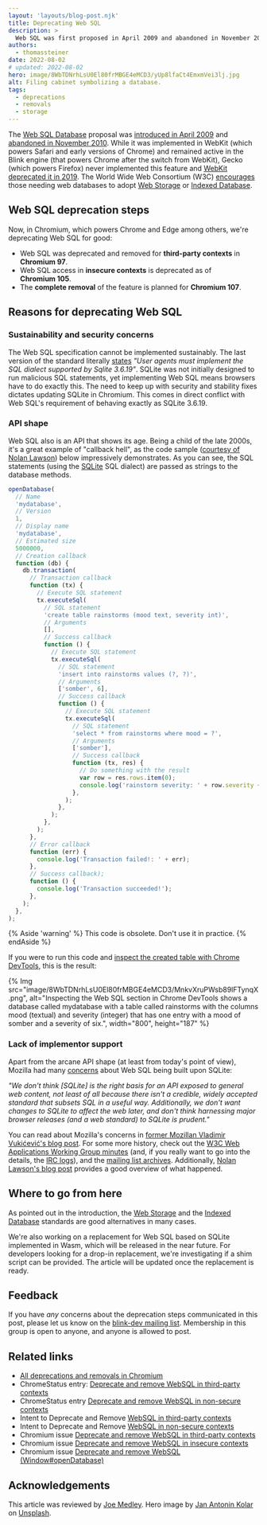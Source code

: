 ```yaml
---
layout: 'layouts/blog-post.njk'
title: Deprecating Web SQL
description: >
  Web SQL was first proposed in April 2009 and abandoned in November 2010. Gecko never implemented it and WebKit deprecated it in 2019. Those needing web databases can use Web Storage or Indexed Database. Web SQL was removed for third-party contexts in Chromium 97. Chromium 105 deprecates Web SQL in insecure contexts. Complete removal is planned for Chromium 107.
authors:
  - thomassteiner
date: 2022-08-02
# updated: 2022-08-02
hero: image/8WbTDNrhLsU0El80frMBGE4eMCD3/yUp8lfaCt4EmxmVei3lj.jpg
alt: Filing cabinet symbolizing a database.
tags:
  - deprecations
  - removals
  - storage
---
```


The [Web SQL Database](https://www.w3.org/TR/webdatabase/) proposal was
[introduced in April 2009](https://www.w3.org/TR/2009/WD-webdatabase-20091222/) and
[abandoned in November 2010](https://www.w3.org/TR/webdatabase/#status-of-this-document). While it
was implemented in WebKit (which powers Safari and early versions of Chrome) and
remained active in the Blink engine (that powers Chrome after the switch from WebKit), Gecko
(which powers Firefox) never implemented this feature and
[WebKit deprecated it in 2019](https://lists.webkit.org/pipermail/webkit-dev/2019-November/030968.html).
The World Wide Web Consortium (W3C)
[encourages](https://www.w3.org/TR/webdatabase/#:~:text=The%20Web%20Applications%20Working%20Group%20continues%20work%20on%20two%20other%20storage%2Drelated%20specifications%3A%20Web%20Storage%20and%20Indexed%20Database%20API.)
those needing web databases to adopt
[Web Storage](https://developer.mozilla.org/docs/Web/API/Web_Storage_API) or
[Indexed Database](https://developer.mozilla.org/docs/Web/API/IndexedDB_API/Using_IndexedDB).

## Web SQL deprecation steps

Now, in Chromium, which powers Chrome and Edge among others, we're 
deprecating Web SQL for good:

- Web SQL was deprecated and removed for **third-party contexts** in **Chromium&nbsp;97**.
- Web SQL access in **insecure contexts** is deprecated as of **Chromium&nbsp;105**.
- The **complete removal** of the feature is planned for **Chromium&nbsp;107**.

## Reasons for deprecating Web SQL

### Sustainability and security concerns

The Web SQL specification cannot be implemented sustainably. The last version of the standard
literally [states](https://www.w3.org/TR/webdatabase/#web-sql) _"User agents must implement the SQL
dialect supported by Sqlite 3.6.19"_. SQLite was not initially designed to run malicious SQL
statements, yet implementing Web SQL means browsers have to do exactly this. The need to keep up
with security and stability fixes dictates updating SQLite in Chromium. This comes in direct
conflict with Web SQL's requirement of behaving exactly as SQLite 3.6.19.

### API shape

Web SQL also is an API that shows its age. Being a child of the late 2000s, it's a great example of
"callback hell", as the code sample
([courtesy of Nolan Lawson](https://nolanlawson.com/2014/04/26/web-sql-database-in-memoriam/)) below
impressively demonstrates. As you can see, the SQL statements (using the
[SQLite](https://www.sqlite.org/index.html) SQL dialect) are passed as strings to the database
methods.

```js
openDatabase(
  // Name
  'mydatabase',
  // Version
  1,
  // Display name
  'mydatabase',
  // Estimated size
  5000000,
  // Creation callback
  function (db) {
    db.transaction(
      // Transaction callback
      function (tx) {
        // Execute SQL statement
        tx.executeSql(
          // SQL statement
          'create table rainstorms (mood text, severity int)',
          // Arguments
          [],
          // Success callback
          function () {
            // Execute SQL statement
            tx.executeSql(
              // SQL statement
              'insert into rainstorms values (?, ?)',
              // Arguments
              ['somber', 6],
              // Success callback
              function () {
                // Execute SQL statement
                tx.executeSql(
                  // SQL statement
                  'select * from rainstorms where mood = ?',
                  // Arguments
                  ['somber'],
                  // Success callback
                  function (tx, res) {
                    // Do something with the result
                    var row = res.rows.item(0);
                    console.log('rainstorm severity: ' + row.severity + ',  my mood: ' + row.mood);
                  },
                );
              },
            );
          },
        );
      },
      // Error callback
      function (err) {
        console.log('Transaction failed!: ' + err);
      },
      // Success callback);
      function () {
        console.log('Transaction succeeded!');
      },
    );
  },
);
```

{% Aside 'warning' %} This code is obsolete. Don't use it in practice. {% endAside %}

If you were to run this code and
[inspect the created table with Chrome DevTools](/docs/devtools/storage/websql/), this is the result:

{% Img src="image/8WbTDNrhLsU0El80frMBGE4eMCD3/MnkvXruPWsb89lFTynqX.png", alt="Inspecting the Web SQL section in Chrome DevTools shows a database called mydatabase with a table called rainstorms with the columns mood (textual) and severity (integer) that has one entry with a mood of somber and a severity of six.", width="800", height="187" %}

### Lack of implementor support

Apart from the arcane API shape (at least from today's point of view), Mozilla had many
[concerns](https://hacks.mozilla.org/2010/06/beyond-html5-database-apis-and-the-road-to-indexeddb/)
about Web SQL being built upon SQLite:

_"We don't think [SQLite] is the right basis for an API exposed to general web content, not least of
all because there isn't a credible, widely accepted standard that subsets SQL in a useful way.
Additionally, we don't want changes to SQLite to affect the web later, and don't think harnessing
major browser releases (and a web standard) to SQLite is prudent."_

You can read about Mozilla's concerns in
[former Mozillan Vladimir Vukićević's blog post](https://web.archive.org/web/20090412154147/http://blog.vlad1.com/2009/04/06/html5-web-storage-and-sql/).
For some more history, check out the
[W3C Web Applications Working Group minutes](http://www.w3.org/2009/11/02-webapps-minutes.html#item10)
(and, if you really want to go into the details, the
[IRC logs](http://www.w3.org/2009/11/02-webapps-irc)), and the
[mailing list archives](http://lists.w3.org/Archives/Public/public-webapps/2009OctDec/0526.html).
Additionally,
[Nolan Lawson's blog post](https://nolanlawson.com/2014/04/26/web-sql-database-in-memoriam/)
provides a good overview of what happened.

## Where to go from here

As pointed out in the introduction, the
[Web Storage](https://developer.mozilla.org/docs/Web/API/Web_Storage_API) and the
[Indexed Database](https://developer.mozilla.org/docs/Web/API/IndexedDB_API/Using_IndexedDB)
standards are good alternatives in many cases.

We're also working on a replacement for Web SQL based on SQLite implemented in Wasm, which will be
released in the near future. For developers looking for a drop-in replacement, we're investigating
if a shim script can be provided. The article will be updated once the replacement is ready.

## Feedback

If you have _any_ concerns about the deprecation steps communicated in this post, please let us know
on the [blink-dev mailing list](https://groups.google.com/a/chromium.org/g/blink-dev). Membership in
this group is open to anyone, and anyone is allowed to post.

## Related links
 - [All deprecations and removals in Chromium](/tags/removals/)
- ChromeStatus entry: 
  [Deprecate and remove WebSQL in third-party contexts](https://chromestatus.com/feature/5684870116278272)
- ChromeStatus entry
  [Deprecate and remove WebSQL in non-secure contexts](https://chromestatus.com/feature/5175124599767040)
- Intent to Deprecate and Remove
  [WebSQL in third-party contexts](https://groups.google.com/a/chromium.org/g/blink-dev/c/TM6YDx1Hh08/m/FxebaDQKAgAJ)
- Intent to Deprecate and Remove
  [WebSQL in non-secure contexts](https://groups.google.com/a/chromium.org/g/blink-dev/c/xdcl4yc8Ihk/m/lq35JuYOAAAJ)
- Chromium issue
  [Deprecate and remove WebSQL in third-party contexts](https://bugs.chromium.org/p/chromium/issues/detail?id=1212491)
- Chromium issue
  [Deprecate and remove WebSQL in insecure contexts](https://bugs.chromium.org/p/chromium/issues/detail?id=1212492)
- Chromium issue
  [Deprecate and remove WebSQL (Window#openDatabase)](https://bugs.chromium.org/p/chromium/issues/detail?id=695592)

## Acknowledgements

This article was reviewed by [Joe Medley](https://github.com/jpmedley). Hero image by
[Jan Antonin Kolar](https://unsplash.com/@jankolar) on
[Unsplash](https://unsplash.com/photos/lRoX0shwjUQ).

